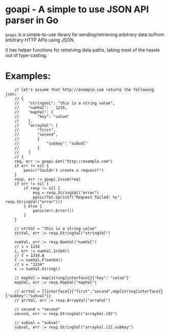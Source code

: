 # goapi - A simple to use JSON API parser in Go

`goapi` is a simple-to-use library for sending/retrieving
arbitrary data to/from arbitrary HTTP APIs using JSON.

It has helper functions for retreiving data paths, taking
most of the hassle out of type-casting.

# Examples:

```
    // let's assume that http://example.com returns the following json:
	// {
	//    "stringVal": "this is a string value",
	//    "numVal":   1234,
	//    "mapVal": {
	//        "key": "value"
	//    },
	//    "arrayVal": [
	//        "first",
	//        "second",
	//        {
	//            "subkey": "subval"
	//        }
	//    ]
	// }
    req, err := goapi.Get("http://example.com")
    if err != nil {
        panic("Couldn't create a request?")
    }
    resp, err := goapi.Issue(req)
    if err != nil {
		if resp != nil {
			msg = resp.StringVal("error")
		    panic(fmt.Sprintf("Request failed: %s", resp.StringVal("error")))
		} else {
			panic(err.Error())
		}
	}

	// strVal = "this is a string value"
	strVal, err := resp.StringVal("stringVal")

	numVal, err := resp.NumVal("numVal")
	// i = 1234
	i, err := numVal.Int64()
	// f = 1234.0
	f := numVal.Float64()
	// s = "1234"
	s := numVal.String()
	
	// mapVal = map[string]interface{}{"key": "value"}
	mapVal, err := resp.MapVal("mapVal")

	// arrVal = []interface{}{"first","second",map[string]interface{}{"subkey":"subval"}}
	// arrVal, err := resp.ArrayVal("arraVal")

	// second = "second"
	second, err := resp.StringVal("arrayVal.[0]")

	// subval = "subval"
	subval, err := resp.StringVal("arrayVal.[2].subkey")
```
